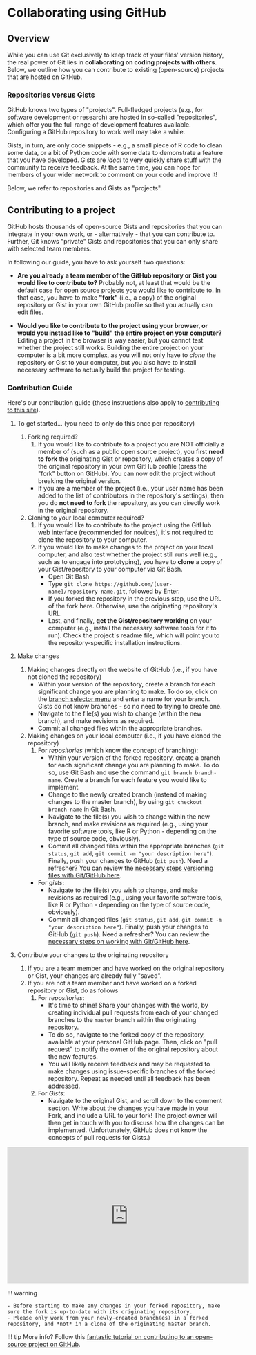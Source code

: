 # Collaborating using GitHub

## Overview

While you can use Git exclusively to keep track of your files' version history,
the real power of Git lies in **collaborating on coding projects with others**. Below, we outline how you can contribute to existing (open-source) projects that are hosted on GitHub.

### Repositories versus Gists

GitHub knows two types of "projects". Full-fledged projects (e.g., for software
development or research) are hosted in so-called "repositories", which offer you
the full range of development features available. Configuring a GitHub repository
to work well may take a while.

Gists, in turn, are only code snippets - e.g., a small piece of R code to
clean some data, or a bit of Python code with some data to demonstrate a feature
that you have developed. Gists are *ideal* to very quickly share stuff with
the community to receive feedback. At the same time, you can hope for members of
your wider network to comment on your code and improve it!

Below, we refer to repositories and Gists as "projects".

## Contributing to a project

GitHub hosts thousands of open-source Gists and repositories that you can
integrate in your own work, or - alternatively - that you can contribute to. Further,
Git knows "private" Gists and repositories that you can only share with selected
team members.

In following our guide, you have to ask yourself two questions:

- **Are you already a team member of the GitHub repository or Gist you would
like to contribute to?** Probably not, at least that would be the default case for open source projects you
    would like to contribute to. In that case, you have to make **"fork"** (i.e., a copy) of the
    original repository or Gist in your own GitHub profile so that you actually
    can edit files.

- **Would you like to contribute to the project using your browser, or would you instead
like to "build" the entire project on your computer?** Editing a project in the browser is way easier, but you cannot test whether
    the project still works. Building the entire project on your computer is a bit more complex, as you
    will not only have to *clone* the repository or Gist to your computer,
    but you also have to install necessary software to actually build the project
    for testing.

### Contribution Guide

Here's our contribution guide (these instructions
    also apply to [contributing to this site](https://github.com/hannesdatta/tilburg-science-hub/blob/tilburg-update/README.md)).

1. To get started... (you need to only do this once per repository)
    1. Forking required?
        1. If you would like to contribute to a project you are NOT officially a member of (such as a public open source project), you first **need to fork** the originating Gist or repository, which creates a copy of the original repository in your own GitHub profile (press the "fork" button on GitHub). You can now edit the project without breaking the original version.
        - If you are a member of the project (i.e., your user name has been added to the list of contributors in the repository's settings), then you do **not need to fork** the repository, as you can directly work in the original repository.
    2. Cloning to your local computer required?
        1. If you would like to contribute to the project using the GitHub web interface (recommended for novices), it's not required to clone the repository to your computer.
        2. If you would like to make changes to the project on your local computer, and also test whether the project still runs well (e.g., such as to engage into prototyping), you have to **clone** a copy of your Gist/repository to your computer via Git Bash.
            - Open Git Bash
            - Type `git clone https://github.com/[user-name]/repository-name.git`, followed by Enter.
            - If you forked the repository in the previous step, use the URL of the fork here. Otherwise, use the originating repository's URL.
            - Last, and finally, **get the Gist/repository working** on your computer (e.g., install the necessary software tools for it to run). Check the project's readme file, which will point you to the repository-specific installation instructions.

2. Make changes
    1. Making changes directly on the website of GitHub (i.e., if you have not cloned the repository)
        - Within your version of the repository, create a branch for each significant change you are planning to make. To do so, click on the [branch selector menu](https://help.github.com/en/github/collaborating-with-issues-and-pull-requests/creating-and-deleting-branches-within-your-repository) and enter a name for your branch. Gists do not know branches - so no need to trying to create one.
        - Navigate to the file(s) you wish to change (within the new branch), and make revisions as required.
        - Commit all changed files within the appropriate branches.
    2. Making changes on your local computer (i.e., if you have cloned the repository)
        1. For *repositories* (which know the concept of branching):
            - Within your version of the forked repository, create a branch for each significant change you are planning to make. To do so, use Git Bash and use the command `git branch branch-name`. Create a branch for each feature you would like to implement.
            - Change to the newly created branch (instead of making changes to the master branch), by using `git checkout branch-name` in Git Bash.
            - Navigate to the file(s) you wish to change within the new branch, and make revisions as required (e.g., using your favorite software tools, like R or Python - depending on the type of source code, obviously).
            - Commit all changed files within the appropriate branches (`git status`, `git add`, `git commit -m "your description here"`). Finally, push your changes to GitHub (`git push`). Need a refresher? You can review the [necessary steps versioning files with Git/GitHub here](versioning.md).
        - For *gists*:
            - Navigate to the file(s) you wish to change, and make revisions as required (e.g., using your favorite software tools, like R or Python - depending on the type of source code, obviously).
            - Commit all changed files (`git status`, `git add`, `git commit -m "your description here"`). Finally, push your changes to GitHub (`git push`). Need a refresher? You can review the [necessary steps on working with Git/GitHub here](versioning.md).

3. Contribute your changes to the originating repository
    1. If you are a team member and have worked on the original repository or Gist, your changes
    are already fully "saved".
    2. If you are not a team member and have worked on a forked repository or Gist, do as follows
        1. For *repositories*:
            - It's time to shine! Share your changes with the world, by creating individual pull requests from each of your changed branches to the `master` branch within the originating repository.
            - To do so, navigate to the forked copy of the repository, available at your personal GitHub page. Then, click on "pull request" to notify the owner of the original repository about the new features.
            - You will likely receive feedback and may be requested to make changes using issue-specific branches of the forked repository. Repeat as needed until all feedback has been addressed.
        2. For *Gists*:
            - Navigate to the original Gist, and scroll down to the comment section. Write about the changes you have made in your Fork, and include a URL to your fork! The project owner will then get in touch with you to discuss how the changes can be implemented. (Unfortunately, GitHub does not know the concepts of pull requests for Gists.)


<iframe width="560" height="315" src="https://www.youtube.com/embed/pOhl932vbTI" frameborder="0" allow="accelerometer; autoplay; encrypted-media; gyroscope; picture-in-picture" allowfullscreen></iframe>

!!! warning

    - Before starting to make any changes in your forked repository, make sure the fork is up-to-date with its originating repository.
    - Please only work from your newly-created branch(es) in a forked repository, and *not* in a clone of the originating master branch.

!!! tip
    More info? Follow this [fantastic tutorial on contributing to an open-source project on GitHub](https://akrabat.com/the-beginners-guide-to-contributing-to-a-github-project/).
